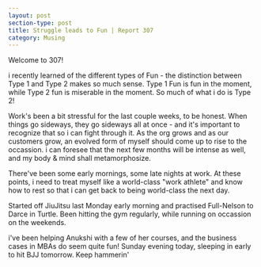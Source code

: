 ```yaml
---
layout: post
section-type: post
title: Struggle leads to Fun | Report 307
category: Musing
---
```


Welcome to 307!

i recently learned of the different types of Fun - the distinction between Type 1 and Type 2 makes so much sense. Type 1 Fun is fun in the moment, while Type 2 fun is miserable in the moment. So much of what i do is Type 2!

Work's been a bit stressful for the last couple weeks, to be honest. When things go sideways, they go sideways all at once - and it's important to recognize that so i can fight through it. As the org grows and as our customers grow, an evolved form of myself should come up to rise to the occassion. i can foresee that the next few months will be intense as well, and my body & mind shall metamorphosize.

There've been some early mornings, some late nights at work. At these points, i need to treat myself like a world-class "work athlete" and know how to rest so that i can get back to being world-class the next day. 

Started off JiuJitsu last Monday early morning and practised Full-Nelson to Darce in Turtle. Been hitting the gym regularly, while running on occassion on the weekends. 

i've been helping Anukshi with a few of her courses, and the business cases in MBAs do seem quite fun! Sunday evening today, sleeping in early to hit BJJ tomorrow. Keep hammerin'